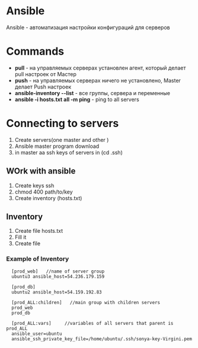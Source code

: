 # Ansible 

Ansible - автоматизация настройки конфигураций для серверов

# Commands

- **pull**  - на управляемых серверах установлен агент, который делает pull настроек от Мастер
- **push**  -  на управляемых серверах ничего не установлено, Master делает Push настроек
- **ansible-inventory --list**  - все группы, сервера и переменные 
- **ansible -i hosts.txt all -m ping**   - ping to all servers

# Connecting to servers

1. Create servers(one master and other )
2. Ansible master program download
3. in master aa ssh keys of servers in (cd .ssh)



## WOrk with ansible

1. Create keys ssh 
2. chmod 400 path/to/key
3. Create inventory (hosts.txt)

## Inventory
1. Create file hosts.txt
2. Fill it
3. Create file 

### Example of Inventory

      [prod_web]   //name of server group 
      ubuntu3 ansible_host=54.236.179.159

      [prod_db]
      ubuntu2 ansible_host=54.159.192.83

      [prod_ALL:children]   //main group with children servers
      prod_web
      prod_db

      [prod_ALL:vars]     //variables of all servers that parent is prod_ALL
      ansible_user=ubuntu
      ansible_ssh_private_key_file=/home/ubuntu/.ssh/sonya-key-Virgini.pem












